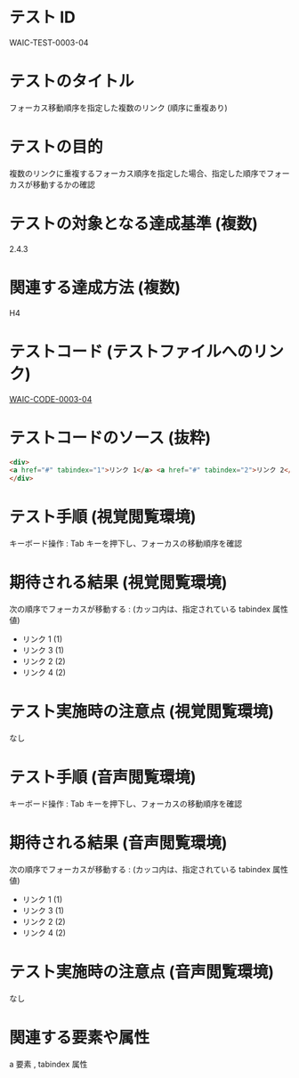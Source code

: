 

# テスト ID
WAIC-TEST-0003-04

# テストのタイトル
フォーカス移動順序を指定した複数のリンク (順序に重複あり)

# テストの目的
複数のリンクに重複するフォーカス順序を指定した場合、指定した順序でフォーカスが移動するかの確認

# テストの対象となる達成基準 (複数)
2.4.3

# 関連する達成方法 (複数)
H4

# テストコード (テストファイルへのリンク)
[WAIC-CODE-0003-04](https://waic.github.io/as_test/WAIC-CODE/WAIC-CODE-0003-04.html)

# テストコードのソース (抜粋)
```html
<div>
<a href="#" tabindex="1">リンク 1</a> <a href="#" tabindex="2">リンク 2</a> <a href="#" tabindex="1">リンク 3</a> <a href="#" tabindex="2">リンク 4</a>
</div>

```
# テスト手順 (視覚閲覧環境)
キーボード操作 : Tab キーを押下し、フォーカスの移動順序を確認

# 期待される結果 (視覚閲覧環境)
次の順序でフォーカスが移動する : (カッコ内は、指定されている tabindex 属性値)

- リンク 1 (1) 
- リンク 3 (1) 
- リンク 2 (2)
- リンク 4 (2)

# テスト実施時の注意点 (視覚閲覧環境)
なし

# テスト手順 (音声閲覧環境)
キーボード操作 : Tab キーを押下し、フォーカスの移動順序を確認

# 期待される結果 (音声閲覧環境)
次の順序でフォーカスが移動する : (カッコ内は、指定されている tabindex 属性値)

- リンク 1 (1) 
- リンク 3 (1) 
- リンク 2 (2)
- リンク 4 (2)

# テスト実施時の注意点 (音声閲覧環境)
なし

# 関連する要素や属性
a 要素 , tabindex 属性



